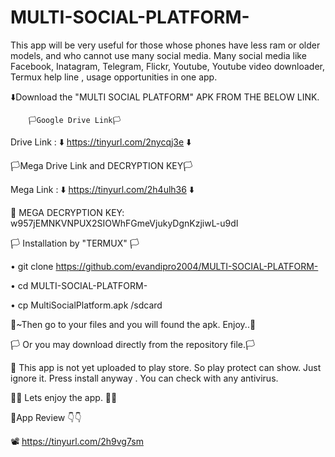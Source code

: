 # MULTI-SOCIAL-PLATFORM-

This app will be very useful for those whose phones have less ram or older models, and who cannot use many social media.
 Many social media like Facebook, Inatagram, Telegram, Flickr, Youtube, Youtube video downloader, Termux help line ,
usage opportunities in one app.



⬇️Download the "MULTI SOCIAL PLATFORM" APK FROM THE BELOW LINK.
         
        🏳️Google Drive Link🏳️        

Drive Link : ⬇️  https://tinyurl.com/2nycqj3e ⬇️

 🏳️Mega Drive Link and DECRYPTION KEY🏳️

Mega Link : ⬇️ https://tinyurl.com/2h4ulh36 ⬇️

🔐 MEGA DECRYPTION KEY: w957jEMNKVNPUX2SIOWhFGmeVjukyDgnKzjiwL-u9dI



🏳️ Installation by "TERMUX" 🏳️






• git clone https://github.com/evandipro2004/MULTI-SOCIAL-PLATFORM-

• cd MULTI-SOCIAL-PLATFORM-

• cp MultiSocialPlatform.apk /sdcard







🚩~Then go to your files and you will found the apk. Enjoy..🥳

🏳️ Or you may download directly from the repository file.🏳️


🚫 This app is not yet uploaded to play store. 
So play protect can show. Just ignore it.  Press install anyway . You can check with any antivirus. 

🥳🥳  Lets enjoy the app.  🥳🥳

🚩App Review 👇👇

📽️ https://tinyurl.com/2h9vg7sm








